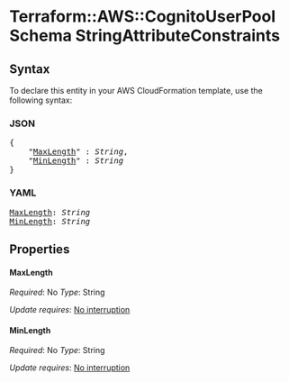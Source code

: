 # Terraform::AWS::CognitoUserPool Schema StringAttributeConstraints

## Syntax

To declare this entity in your AWS CloudFormation template, use the following syntax:

### JSON

<pre>
{
    "<a href="#maxlength" title="MaxLength">MaxLength</a>" : <i>String</i>,
    "<a href="#minlength" title="MinLength">MinLength</a>" : <i>String</i>
}
</pre>

### YAML

<pre>
<a href="#maxlength" title="MaxLength">MaxLength</a>: <i>String</i>
<a href="#minlength" title="MinLength">MinLength</a>: <i>String</i>
</pre>

## Properties

#### MaxLength

_Required_: No
_Type_: String

_Update requires_: [No interruption](https://docs.aws.amazon.com/AWSCloudFormation/latest/UserGuide/using-cfn-updating-stacks-update-behaviors.html#update-no-interrupt)

#### MinLength

_Required_: No
_Type_: String

_Update requires_: [No interruption](https://docs.aws.amazon.com/AWSCloudFormation/latest/UserGuide/using-cfn-updating-stacks-update-behaviors.html#update-no-interrupt)

